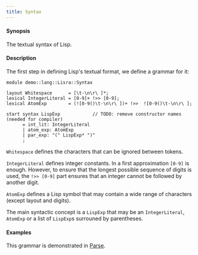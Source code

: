 ```yaml
---
title: Syntax
---
```


#### Synopsis

The textual syntax of Lisp.

#### Description

The first step in defining Lisp's textual format, we define a grammar for it:

```rascal 
module demo::lang::Lisra::Syntax

layout Whitespace      = [\t-\n\r\ ]*; 
lexical IntegerLiteral = [0-9]+ !>> [0-9];
lexical AtomExp        = (![0-9()\t-\n\r\ ])+ !>>  ![0-9()\t-\n\r\ ];

start syntax LispExp            // TODO: remove constructor names (needed for compiler)
      = int_lit: IntegerLiteral
      | atom_exp: AtomExp
      | par_exp: "(" LispExp* ")"
      ;

```

`Whitespace` defines the characters that can be ignored between tokens.

`IntegerLiteral` defines integer constants. In a first approximation `[0-9]` is enough.
However, to ensure that the longest possible sequence of digits is used, the `!>> [0-9]` part
ensures that an integer cannot be followed by another digit.

`AtomExp` defines a Lisp symbol that may contain a wide range of characters (except layout and digits).

The main syntactic concept is a `LispExp` that may be an `IntegerLiteral`, `AtomExp` or a list
of `LispExp`s surrouned by parentheses.

#### Examples

This grammar is demonstrated in [Parse](../../../../Recipes/Languages/Lisra/Parse).

